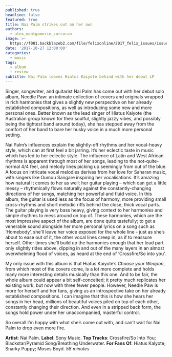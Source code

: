 ```yaml
---
published: true
headline: false
featured: true
title: Nai Palm strikes out on her own
authors:
  - alex_montgomerie_corcoran
image: >-
  https://f001.backblazeb2.com/file/felixonline/2017_felix_issues/issue_1673/1673_music_nai_palm.jpg
date: '2017-10-27 12:00:00'
categories:
  - music
tags:
  - album
  - review
subtitle: Nai Palm leaves Hiatus Kaiyote behind with her debut LP
---
```

Singer, songwriter, and guitarist Nai Palm has come out with her debut solo album, Needle Paw: an intimate collection of covers and originals wrapped in rich harmonies that gives a slightly new perspective on her already established compositions, as well as introducing some new and more personal ones. Better known as the lead singer of Hiatus Kaiyote (the Australian group known for their soulful, slightly jazzy vibes, and possibly being the tightest band around today), she has stepped away from the comfort of her band to bare her husky voice in a much more personal setting.

Nai Palm’s influences explain the slightly-off rhythms and her vocal-heavy style, which can at first feel a bit jarring. It’s her eclectic taste in music which has led to her eclectic style. The influence of Latin and West African rhythms is apparent through most of her songs, leading to the not-quite-normal 4/4 feel, and melody lines picking up seemingly from out of the blue. A focus on intricate vocal melodies derives from her love for Saharan music, with singers like Oumou Sangare inspiring her vocalisations. It’s amazing how natural it comes to her as well; her guitar playing – which can get a little messy – rhythmically flows naturally against the constantly-changing directions of her songs, matching her powerful and fluid voice.
In this album, the guitar is used less as the focus of harmony, more providing small cross-rhythms and short melodic riffs behind the close, thick vocal parts. The guitar playing is very bass heavy, giving context to her harmonies and simple rhythms to mess around on top of. These harmonies, which are the most impressive aspect of the album, are done quite tastefully; to get a venerable sound alongside her more personal lyrics on a song such as ‘Homebody’, she’ll leave her voice exposed for the whole line - just as she’s about to ease out of it, the other vocal lines creep in, as if to reassure herself. Other times she’ll build up the harmonies enough that her lead part only slightly rides above, dipping in and out of the many layers in an almost overwhelming flood of voices, as heard at the end of ‘Crossfire/So into you’.

My only issue with this album is that Hiatus Kaiyote’s _Choose your Weapon_, from which most of the covers come, is a lot more complete and holds many more interesting details musically than this one. And to be fair, the whole album could appear a bit self-conceited; it pretty much replicates her existing work, but now with three fewer people. However, Needle Paw is more for herself and her fans, giving us an introspective take on her already established compositions. I can imagine that this is how she hears her songs in her head, millions of beautiful voices piled on top of each other, constantly changing their direction. And even in a stripped back form, the songs hold power under her unaccompanied, masterful control.

So overall I’m happy with what she’s come out with, and can’t wait for Nai Palm to drop even more fire.

**Artist**: Nai Palm. **Label**: Sony Music. **Top Tracks**: Crossfire/So Into You; Blackstar/Pyramid Song/Breathing Underwater. **For Fans Of**: Hiatus Kalyote; Snarky Puppy; Moses Boyd. _58 minutes_
